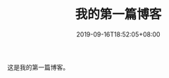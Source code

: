 ﻿---
title: "我的第一篇博客"
date: 2019-09-16T18:52:05+08:00
draft: false
toc: false
images:
tags: 
  - untagged
---

这是我的第一篇博客。